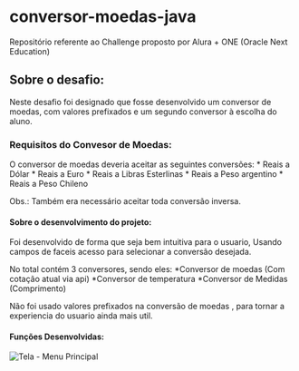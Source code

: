 # conversor-moedas-java
Repositório referente ao Challenge proposto por Alura + ONE (Oracle Next Education)

## Sobre o desafio:

Neste desafio foi designado que fosse desenvolvido um conversor de moedas, com valores prefixados e um segundo conversor à escolha do aluno.

### Requisitos do Convesor de Moedas:

O conversor de moedas deveria aceitar as seguintes conversões:
    * Reais a Dólar
    * Reais a Euro
    * Reais a Libras Esterlinas
    * Reais a Peso argentino
    * Reais a Peso Chileno

Obs.: Também era necessário aceitar toda conversão inversa.

#### Sobre o desenvolvimento do projeto:

  Foi desenvolvido de forma que seja bem intuitiva para o usuario,
  Usando campos de faceis acesso para selecionar a conversão desejada.

  No total contém 3 conversores, sendo eles:
    *Conversor de moedas (Com cotação atual via api)
    *Conversor de temperatura
    *Conversor de Medidas (Comprimento)

Não foi usado valores prefixados na conversão de moedas , para tornar a experiencia do usuario ainda mais util.

#### Funções Desenvolvidas:

![Tela - Menu Principal](resources/03-temperatura.png)



